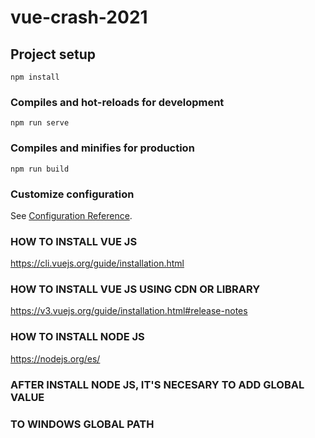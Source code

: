 # vue-crash-2021

## Project setup
```
npm install
```

### Compiles and hot-reloads for development
```
npm run serve
```

### Compiles and minifies for production
```
npm run build
```

### Customize configuration
See [Configuration Reference](https://cli.vuejs.org/config/).

### HOW TO INSTALL VUE JS
https://cli.vuejs.org/guide/installation.html

### HOW TO INSTALL VUE JS USING CDN OR LIBRARY
https://v3.vuejs.org/guide/installation.html#release-notes

### HOW TO INSTALL NODE JS
https://nodejs.org/es/

### AFTER INSTALL NODE JS, IT'S NECESARY TO ADD GLOBAL VALUE
### TO WINDOWS GLOBAL PATH
